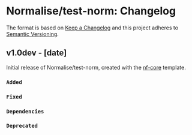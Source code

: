# Normalise/test-norm: Changelog

The format is based on [Keep a Changelog](https://keepachangelog.com/en/1.0.0/)
and this project adheres to [Semantic Versioning](https://semver.org/spec/v2.0.0.html).

## v1.0dev - [date]

Initial release of Normalise/test-norm, created with the [nf-core](https://nf-co.re/) template.

### `Added`

### `Fixed`

### `Dependencies`

### `Deprecated`
